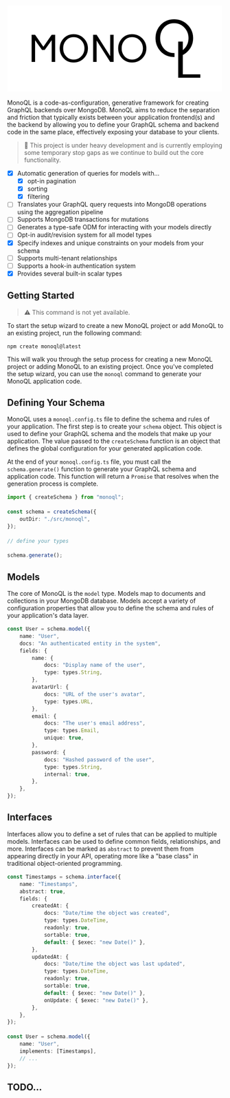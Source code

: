 ![MonoQL](./logo.png)

MonoQL is a code-as-configuration, generative framework for creating GraphQL backends over MongoDB. MonoQL aims to reduce the separation and friction that typically exists between your application frontend(s) and the backend by allowing you to define your GraphQL schema and backend code in the same place, effectively exposing your database to your clients.

> :construction_worker: This project is under heavy development and is currently employing some temporary stop gaps as we continue to build out the core functionality.

- [x] Automatic generation of queries for models with...
  - [x] opt-in pagination
  - [x] sorting
  - [x] filtering
- [ ] Translates your GraphQL query requests into MongoDB operations using the aggregation pipeline
- [ ] Supports MongoDB transactions for mutations
- [ ] Generates a type-safe ODM for interacting with your models directly
- [ ] Opt-in audit/revision system for all model types
- [x] Specify indexes and unique constraints on your models from your schema
- [ ] Supports multi-tenant relationships
- [ ] Supports a hook-in authentication system
- [x] Provides several built-in scalar types

## Getting Started

> :warning: This command is not yet available.

To start the setup wizard to create a new MonoQL project or add MonoQL to an existing project, run the following command:

```
npm create monoql@latest
```

This will walk you through the setup process for creating a new MonoQL project or adding MonoQL to an existing project. Once you've completed the setup wizard, you can use the `monoql` command to generate your MonoQL application code.

## Defining Your Schema

MonoQL uses a `monoql.config.ts` file to define the schema and rules of your application. The first step is to create your `schema` object. This object is used to define your GraphQL schema and the models that make up your application. The value passed to the `createSchema` function is an object that defines the global configuration for your generated application code.

At the end of your `monoql.config.ts` file, you must call the `schema.generate()` function to generate your GraphQL schema and application code. This function will return a `Promise` that resolves when the generation process is complete.


```ts
import { createSchema } from "monoql";

const schema = createSchema({
    outDir: "./src/monoql",
});

// define your types

schema.generate();
```

## Models

The core of MonoQL is the `model` type. Models map to documents and collections in your MongoDB database. Models accept a variety of configuration properties that allow you to define the schema and rules of your application's data layer.

```ts
const User = schema.model({
    name: "User",
    docs: "An authenticated entity in the system",
    fields: {
        name: {
            docs: "Display name of the user",
            type: types.String,
        },
        avatarUrl: {
            docs: "URL of the user's avatar",
            type: types.URL,
        },
        email: {
            docs: "The user's email address",
            type: types.Email,
            unique: true,
        },
        password: {
            docs: "Hashed password of the user",
            type: types.String,
            internal: true,
        },
    },
});
```

## Interfaces

Interfaces allow you to define a set of rules that can be applied to multiple models. Interfaces can be used to define common fields, relationships, and more. Interfaces can be marked as `abstract` to prevent them from appearing directly in your API, operating more like a "base class" in traditional object-oriented programming.

```ts
const Timestamps = schema.interface({
    name: "Timestamps",
    abstract: true,
    fields: {
        createdAt: {
            docs: "Date/time the object was created",
            type: types.DateTime,
            readonly: true,
            sortable: true,
            default: { $exec: "new Date()" },
        },
        updatedAt: {
            docs: "Date/time the object was last updated",
            type: types.DateTime,
            readonly: true,
            sortable: true,
            default: { $exec: "new Date()" },
            onUpdate: { $exec: "new Date()" },
        },
    },
});

const User = schema.model({
    name: "User",
    implements: [Timestamps],
    // ...
});
```

## TODO...